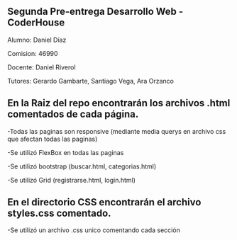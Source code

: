 ## Segunda Pre-entrega Desarrollo Web - CoderHouse
Alumno: Daniel Díaz

Comision: 46990

Docente: Daniel Riverol

Tutores: Gerardo Gambarte, Santiago Vega, Ara Orzanco


## En la Raiz del repo encontrarán los archivos .html comentados de cada página.

  -Todas las paginas son responsive (mediante media querys en archivo css que afectan todas las paginas)
  
  -Se utilizó FlexBox en todas las paginas
  
  -Se utilizó bootstrap (buscar.html, categorias.html)
  
  -Se utilizó Grid (registrarse.html, login.html)
  
## En el directorio CSS encontrarán el archivo styles.css comentado.

  -Se utilizó un archivo .css unico comentando cada sección
